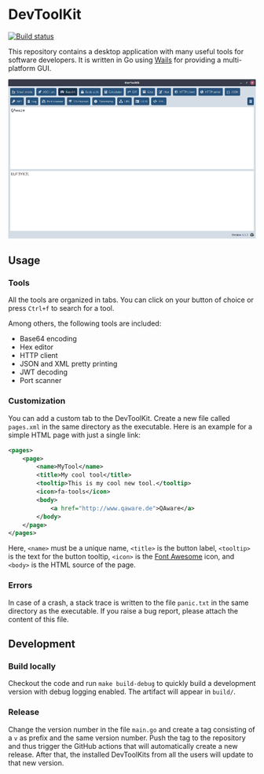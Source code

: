 
# DevToolKit

[![Build status](https://github.com/qaware/dev-tool-kit/actions/workflows/build.yml/badge.svg)](https://github.com/qaware/dev-tool-kit/actions/workflows/build.yml)

This repository contains a desktop application with many useful tools for software developers.
It is written in Go using [Wails](http://wails.app/) for providing a multi-platform GUI.

![](screenshot.png)

## Usage

### Tools

All the tools are organized in tabs. You can click on your button of choice or press `Ctrl+f` to search for a tool.

Among others, the following tools are included:
* Base64 encoding
* Hex editor
* HTTP client
* JSON and XML pretty printing
* JWT decoding
* Port scanner

### Customization

You can add a custom tab to the DevToolKit. Create a new file called `pages.xml` in the same directory as the executable.
Here is an example for a simple HTML page with just a single link:

```XML
<pages>
    <page>
        <name>MyTool</name>
        <title>My cool tool</title>
        <tooltip>This is my cool new tool.</tooltip>
        <icon>fa-tools</icon>
        <body>
            <a href="http://www.qaware.de">QAware</a>
        </body>
    </page>
</pages>
```

Here, `<name>` must be a unique name, `<title>` is the button label, `<tooltip>` is the text for the button tooltip,
 `<icon>` is the [Font Awesome](https://fontawesome.com/v5.14.0/icons?d=gallery&m=free) icon,
and `<body>` is the HTML source of the page.

### Errors

In case of a crash, a stack trace is written to the file `panic.txt` in the same directory as the executable. If you raise a bug report, please attach the content of this file.

## Development

### Build locally

Checkout the code and run `make build-debug` to quickly build a development version with debug logging enabled. The artifact will appear in `build/`.

### Release

Change the version number in the file `main.go` and create a tag consisting of a `v` as prefix and the same version number.
Push the tag to the repository and thus trigger the GitHub actions that will automatically create a new release.
After that, the installed DevToolKits from all the users will update to that new version.
